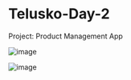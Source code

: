 # Telusko-Day-2
Project: Product Management App


![image](https://github.com/Vyankatesh-Telusko/Telusko-Day-2/assets/134121798/8f5bda85-a379-4555-bab6-7e8078a1d6d8)

![image](https://github.com/Vyankatesh-Telusko/Telusko-Day-2/assets/134121798/fbda1154-0503-4e92-9077-98d5204b0a4c)
